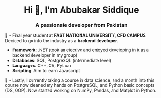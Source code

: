 <h1 align="center">Hi 👋, I'm Abubakar Siddique</h1>
<h3 align="center">A passionate developer from Pakistan</h3>

💬 - Final year student at **FAST NATIONAL UNIVERSITY, CFD CAMPUS**. Decided to go into the industry as a **backend developer**.

 - **Framework**: .NET (took an elective and enjoyed developing in it as a backend developer in my group)
 - **Databases**: SQL, PostgreSQL (intermediate level)
 - **Languages**: C++, C#, Python
 - **Scripting**: Aim to learn Javascript

🌱 - Lastly, I currently taking a course in data science, and a month into this course now cleaned my hands on PostgreSQL, and Python basic concepts (DS, OOP). Now started working on NumPy, Pandas, and Matplot in Python.
